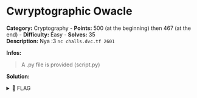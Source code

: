 # Cwryptographic Owacle

**Category:** Cryptography - **Points:** 500 (at the beginning) then 467 (at the end) - **Difficulty:** Easy - **Solves:** 35\
**Description:** Nya :3 `nc challs.dvc.tf 2601`

**Infos:**

> A .py file is provided (script.py)

**Solution:**

<details>

<summary><span data-gb-custom-inline data-tag="emoji" data-code="1f6a9">🚩</span> FLAG</summary>

```
dvCTF{y0u_h4v3_500p32_d00p32_c2yp70_5kill5_uwu}
```

</details>
